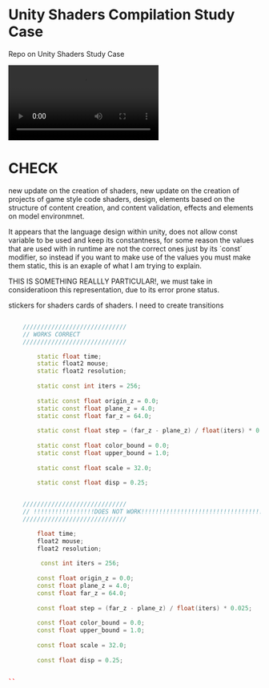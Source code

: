 # Unity Shaders Compilation Study Case
Repo on Unity Shaders Study Case

![](InGameShaders.mp4)

# CHECK

new update on the creation of shaders, new update on the creation of projects of game style code shaders, design, elements based on the structure of content creation, and content validation, effects and elements on model environmnet.


It appears that the language design within unity, does not allow const variable to be used and keep its constantness, for some reason the values that are used with in runtime are not the correct ones just by its ´const´ modifier, so instead if you want to make use of the values you must make them static, this is an exaple of what I am trying to explain.


THIS IS SOMETHING REALLLY PARTICULAR!, we must take in consideratioon this representation, due to its error prone status.


stickers for shaders
cards of shaders.
I need to create transitions 

```c++

    /////////////////////////////
    // WORKS CORRECT
    /////////////////////////////

        static float time;
        static float2 mouse;
        static float2 resolution;
        
        static const int iters = 256;
        
        static const float origin_z = 0.0;
        static const float plane_z = 4.0;
        static const float far_z = 64.0;
        
        static const float step = (far_z - plane_z) / float(iters) * 0.025;
        
        static const float color_bound = 0.0;
        static const float upper_bound = 1.0;
        
        static const float scale = 32.0;
        
        static const float disp = 0.25;
```

``` c++

    /////////////////////////////
    // !!!!!!!!!!!!!!!!!DOES NOT WORK!!!!!!!!!!!!!!!!!!!!!!!!!!!!!!!!!!!
    /////////////////////////////

        float time;
        float2 mouse;
        float2 resolution;
        
         const int iters = 256;
        
        const float origin_z = 0.0;
        const float plane_z = 4.0;
        const float far_z = 64.0;
        
        const float step = (far_z - plane_z) / float(iters) * 0.025;
        
        const float color_bound = 0.0;
        const float upper_bound = 1.0;
        
        const float scale = 32.0;
        
        const float disp = 0.25;


``